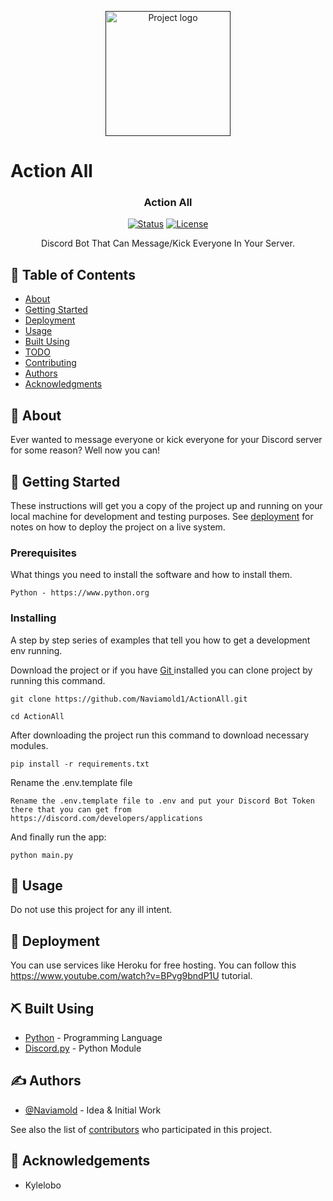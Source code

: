 
<p align="center">
  <a href="" rel="noopener">
 <img width=200px height=200px src="https://i.imgur.com/6wj0hh6.jpg" alt="Project logo"></a>
</p>


# Action All


<h3 align="center">Action All</h3>

<div align="center">

[![Status](https://img.shields.io/badge/status-active-success.svg)]()
[![License](https://img.shields.io/badge/license-MIT-blue.svg)](/LICENSE)

</div>



<p align="center"> Discord Bot That Can Message/Kick Everyone In Your Server.
    <br> 
</p>

## 📝 Table of Contents

- [About](#about)
- [Getting Started](#getting_started)
- [Deployment](#deployment)
- [Usage](#usage)
- [Built Using](#built_using)
- [TODO](../TODO.md)
- [Contributing](../CONTRIBUTING.md)
- [Authors](#authors)
- [Acknowledgments](#acknowledgement)

## 🧐 About <a name = "about"></a>

Ever wanted to message everyone or kick everyone for your Discord server for some reason? Well now you can!

## 🏁 Getting Started <a name = "getting_started"></a>


These instructions will get you a copy of the project up and running on your local machine for development and testing purposes. See [deployment](#deployment) for notes on how to deploy the project on a live system.

### Prerequisites

What things you need to install the software and how to install them.

```
Python - https://www.python.org
```

### Installing

A step by step series of examples that tell you how to get a development env running.

Download the project or if you have <a href=https://git-scm.com> Git </a> installed you can clone project by running this command.

```
git clone https://github.com/Naviamold1/ActionAll.git

cd ActionAll
```

After downloading the project run this command to download necessary modules.

```
pip install -r requirements.txt
```

Rename the .env.template file

```
Rename the .env.template file to .env and put your Discord Bot Token there that you can get from https://discord.com/developers/applications
```

And finally run the app:

```
python main.py
```

## 🎈 Usage <a name="usage"></a>

Do not use this project for any ill intent.

## 🚀 Deployment <a name = "deployment"></a>

You can use services like Heroku for free hosting. You can follow this https://www.youtube.com/watch?v=BPvg9bndP1U tutorial.

## ⛏️ Built Using <a name = "built_using"></a>

- [Python](https://www.python.org/) - Programming Language
- [Discord.py](https://discordpy.readthedocs.io/en/stable/) - Python Module

## ✍️ Authors <a name = "authors"></a>

- [@Naviamold](https://github.com/Naviamold1) - Idea & Initial Work


See also the list of [contributors](https://github.com/Naviamold1/ActionAll/contributors) who participated in this project.

## 🎉 Acknowledgements <a name = "acknowledgement"></a>

- Kylelobo




